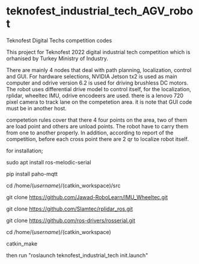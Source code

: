 # teknofest_industrial_tech_AGV_robot
Teknofest Digital Techs competition codes

This project for Teknofest 2022 digital industrial tech competition which is orhanised by Turkey Ministry of Industry. 

There are mainly 4 nodes that deal with path planning, localization, control and GUI. For hardware selections, NVIDIA Jetson tx2 is used as main computer and odrive version 6.2 is used for driving brushless DC motors. The robot uses differential drive model to control itself, for the localization, rplidar, wheeltec IMU,  odrive encodeers are used. there is a lenovo 720 pixel camera to track lane on the competetion area. it is note that GUI code must be in another host.

competetion rules cover that there 4 four points on the area, two of them are load point and others are unload points. The robot have to carry them from one to another
properly. In addition, according to report of the competition, before each cross point there are 2 qr to localize robot itself. 

for installation;

sudo apt install ros-melodic-serial

pip install paho-mqtt

cd /home/($username)/($catkin_workspace)/src

git clone https://github.com/Jawad-RoboLearn/IMU_Wheeltec.git

git clone https://github.com/Slamtec/rplidar_ros.git

git clone https://github.com/ros-drivers/rosserial.git

cd /home/($username)/($catkin_workspace)

catkin_make

then run "roslaunch teknofest_industrial_tech init.launch" 
